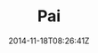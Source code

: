 ---
title: "Pai"
date: 2014-11-18T08:26:41Z
draft: false
description: ""
hasGallery: true
type: post
region: "Southeast Asia"
country: "Thailand"
thumbnail: "pai-4.jpg"
---